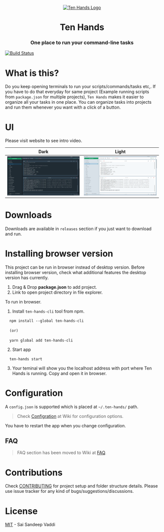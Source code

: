 <p align="center">
    <a href="https://github.com/saisandeepvaddi/ten-hands">
      <img alt="Ten Hands Logo" src="./docs/src/images/logo.png" width="60" />
    </a>
  <h1 align="center">
    Ten Hands
  </h1>
</p>

<h3 align="center">
  One place to run your command-line tasks
</h3>

[![Build Status](https://dev.azure.com/saisandeepvaddi/Ten%20Hands/_apis/build/status/All%20OS?branchName=releases)](https://dev.azure.com/saisandeepvaddi/Ten%20Hands/_build/latest?definitionId=4&branchName=releases)

# What is this?

Do you keep opening terminals to run your scripts/commands/tasks etc,. If you have to do that everyday for same project (Example running scripts from `package.json` for multiple projects), `Ten Hands` makes it easier to organize all your tasks in one place.
You can organize tasks into projects and run them whenever you want with a click of a button.

# UI

Please visit website to see intro video.

|                    Dark                    |                    Light                    |
| :----------------------------------------: | :-----------------------------------------: |
| <img src="/docs/src/images/demo_dark.jpg"> | <img src="/docs/src/images/demo_light.jpg"> |

# Downloads

Downloads are available in `releases` section if you just want to download and run.

# Installing browser version

This project can be run in browser instead of desktop version. Before installing browser version, check what additional features the desktop version has currently.

1. Drag & Drop **package.json** to add project.
2. Link to open project directory in file explorer.

To run in browser.

1. Install `ten-hands-cli` tool from npm.

```
  npm install --global ten-hands-cli

  (or)

  yarn global add ten-hands-cli
```

2. Start app

```
  ten-hands start
```

3. Your teminal will show you the localhost address with port where Ten Hands is running. Copy and open it in browser.

# Configuration

A `config.json` is supported which is placed at `~/.ten-hands/` path.

> Check [Configration](https://github.com/saisandeepvaddi/ten-hands/wiki/Configuration) at Wiki for configuration options.

You have to restart the app when you change configuration.

## FAQ

> FAQ section has been moved to Wiki at [FAQ](https://github.com/saisandeepvaddi/ten-hands/wiki/FAQ).

# Contributions

Check [CONTRIBUTING](/CONTRIBUTING.md) for project setup and folder structure details. Please use issue tracker for any kind of bugs/suggestions/discussions.

# License

[MIT](/LICENSE) - Sai Sandeep Vaddi
